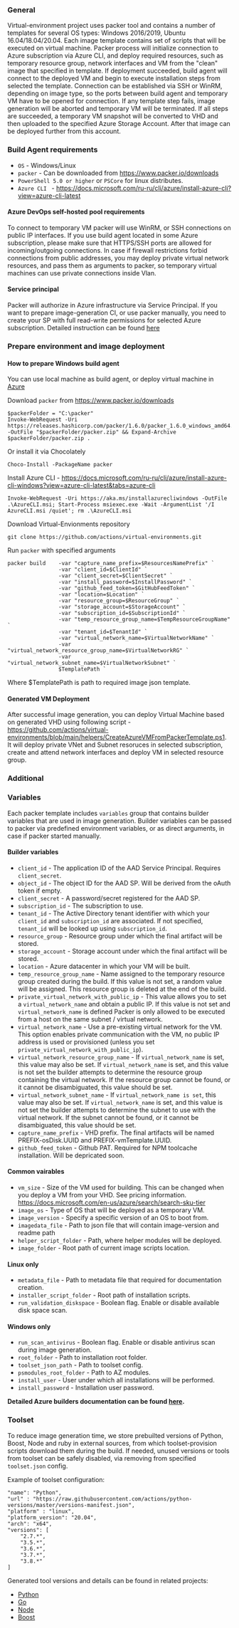 ### General
Virtual-environment project uses packer tool and contains a number of templates for several OS types: Windows 2016/2019, Ubuntu 16.04/18.04/20.04.
Each image template contains set of scripts that will be executed on virtual machine.
Packer process will initialize connection to Azure subscription via Azure CLI, and deploy required resources, such as temporary resource group, network interfaces and VM from the "clean" image that specified in template.
If deployment succeeded, build agent will connect to the deployed VM and begin to execute installation steps from selected the template.
Connection can be established via SSH or WinRM, depending on image type, so the ports between build agent and temporary VM have to be opened for connection.
If any template step fails, image generation will be aborted and temporary VM will be terminated.
If all steps are succeeded, a temporary VM snapshot will be converted to VHD and then uploaded to the specified Azure Storage Account. After that image can be deployed further from this account.

### Build Agent requirements
- `OS` - Windows/Linux
- `packer` - Can be downloaded from https://www.packer.io/downloads
- `PowerShell 5.0 or higher` or `PSCore` for linux distributes.
- `Azure CLI ` - https://docs.microsoft.com/ru-ru/cli/azure/install-azure-cli?view=azure-cli-latest

#### Azure DevOps self-hosted pool requirements
To connect to temporary VM packer will use WinRM, or SSH connections on public IP interfaces.
If you use build agent located in some Azure subscription, please make sure that HTTPS/SSH ports are allowed for incoming/outgoing connections.
In case if firewall restrictions forbid connections from public addresses, you may deploy private virtual network resources, and pass them as arguments to packer, so temporary virtual machines can use private connections inside Vlan. 

#### Service principal
Packer will authorize in Azure infrastructure via Service Principal. If you want to prepare image-generation CI, or use packer manually, you need to create your SP with full read-write permissions for selected Azure subscription.
Detailed instruction can be found [here](https://docs.microsoft.com/en-us/azure/active-directory/develop/howto-create-service-principal-portal)

### Prepare environment and image deployment
#### How to prepare Windows build agent
You can use local machine as build agent, or deploy virtual machine in [Azure](https://docs.microsoft.com/en-us/azure/virtual-machines/windows/quick-create-cli) 

Download `packer` from https://www.packer.io/downloads
```
$packerFolder = "C:\packer"
Invoke-WebRequest -Uri https://releases.hashicorp.com/packer/1.6.0/packer_1.6.0_windows_amd64.zip -OutFile "$packerFolder/packer.zip" && Expand-Archive $packerFolder/packer.zip .
```
Or install it via Chocolately
```
Choco-Install -PackageName packer
```

Install Azure CLI - https://docs.microsoft.com/ru-ru/cli/azure/install-azure-cli-windows?view=azure-cli-latest&tabs=azure-cli
```
Invoke-WebRequest -Uri https://aka.ms/installazurecliwindows -OutFile .\AzureCLI.msi; Start-Process msiexec.exe -Wait -ArgumentList '/I AzureCLI.msi /quiet'; rm .\AzureCLI.msi
```

Download Virtual-Envionments repository
```
git clone https://github.com/actions/virtual-environments.git
```

Run `packer` with specified arguments
```
packer build    -var "capture_name_prefix=$ResourcesNamePrefix" `
                -var "client_id=$ClientId" `
                -var "client_secret=$ClientSecret" `
                -var "install_password=$InstallPassword" `
                -var "github_feed_token=$GitHubFeedToken" `
                -var "location=$Location" `
                -var "resource_group=$ResourceGroup" `
                -var "storage_account=$StorageAccount" `
                -var "subscription_id=$SubscriptionId" `
                -var "temp_resource_group_name=$TempResourceGroupName" `
                -var "tenant_id=$TenantId" `
                -var "virtual_network_name=$VirtualNetworkName" `
                -var "virtual_network_resource_group_name=$VirtualNetworkRG" `
                -var "virtual_network_subnet_name=$VirtualNetworkSubnet" `
                $TemplatePath `
```
Where $TemplatePath is path to required image json template.

#### Generated VM Deployment
After successful image generation, you can deploy Virtual Machine based on generated VHD using following script - https://github.com/actions/virtual-environments/blob/main/helpers/CreateAzureVMFromPackerTemplate.ps1.
It will deploy private VNet and Subnet resoruces in selected subscription, create and attend network interfaces and deploy VM in selected resource group. 

### Additional
### Variables
Each packer template includes `variables` group that contains builder variables that are used in image generation.
Builder variables can be passed to packer via predefined environment variables, or as direct arguments, in case if packer started manually.

#### Builder variables
- `client_id` - The application ID of the AAD Service Principal. Requires `client_secret`.
- `object_id` - The object ID for the AAD SP. Will be derived from the oAuth token if empty.
- `client_secret` - A password/secret registered for the AAD SP.
- `subscription_id` - The subscription to use.
- `tenant_id` - The Active Directory tenant identifier with which your `client_id` and `subscription_id` are associated. If not specified, `tenant_id` will be looked up using `subscription_id`.
- `resource_group` - Resource group under which the final artifact will be stored.
- `storage_account` - Storage account under which the final artifact will be stored.
- `location` - Azure datacenter in which your VM will be built.
- `temp_resource_group_name` - Name assigned to the temporary resource group created during the build. If this value is not set, a random value will be assigned. This resource group is deleted at the end of the build.
- `private_virtual_network_with_public_ip` - This value allows you to set a `virtual_network_name` and obtain a public IP. If this value is not set and `virtual_network_name` is defined Packer is only allowed to be executed from a host on the same subnet / virtual network.
- `virtual_network_name` - Use a pre-existing virtual network for the VM. This option enables private communication with the VM, no public IP address is used or provisioned (unless you set `private_virtual_network_with_public_ip`).
- `virtual_network_resource_group_name` - If `virtual_network_name` is set, this value may also be set. If `virtual_network_name` is set, and this value is not set the builder attempts to determine the resource group containing the virtual network. If the resource group cannot be found, or it cannot be disambiguated, this value should be set.
- `virtual_network_subnet_name` - If `virtual_network_name is set`, this value may also be set. If `virtual_network_name` is set, and this value is not set the builder attempts to determine the subnet to use with the virtual network. If the subnet cannot be found, or it cannot be disambiguated, this value should be set.
- `capture_name_prefix` - VHD prefix. The final artifacts will be named PREFIX-osDisk.UUID and PREFIX-vmTemplate.UUID.
- `github_feed_token` - Github PAT. Required for NPM toolcache installation. Will be depricated soon.

#### Common vairables
- `vm_size` - Size of the VM used for building. This can be changed when you deploy a VM from your VHD. See pricing information. https://docs.microsoft.com/en-us/azure/search/search-sku-tier
- `image_os` - Type of OS that will be deployed as a temporary VM.
- `image_version` -  Specify a specific version of an OS to boot from.
- `imagedata_file` - Path to json file that will contain image-version and readme path
- `helper_script_folder` - Path, where helper modules will be deployed.
- `image_folder` - Root path of current image scripts location.

#### Linux only
- `metadata_file` - Path to metadata file that required for documentation creation.
- `installer_script_folder` - Root path of installation scripts.
- `run_validation_diskspace` - Boolean flag. Enable or disable available disk space scan.

#### Windows only
- `run_scan_antivirus` - Boolean flag. Enable or disable antivirus scan during image generation.
- `root_folder` - Path to installation root folder.
- `toolset_json_path` - Path to toolset config.
- `psmodules_root_folder` - Path to AZ modules.
- `install_user` - User under which all installations will be performed.
- `install_password` - Installation user password.

**Detailed Azure builders documentation can be found [here](https://www.packer.io/docs/builders/azure).**

### Toolset
To reduce image generation time, we store prebuilted versions of Python, Boost, Node and ruby in external sources, from which toolset-provision scripts download them during the build. If needed, unused versions or tools from toolset can be safely disabled, via removing from specified `toolset.json` config.

Example of toolset configuration:
```
"name": "Python",
"url" : "https://raw.githubusercontent.com/actions/python-versions/master/versions-manifest.json",
"platform" : "linux",
"platform_version": "20.04",
"arch": "x64",
"versions": [
    "2.7.*",
    "3.5.*",
    "3.6.*",
    "3.7.*",
    "3.8.*"
]
```
Generated tool versions and details can be found in related projects:
- [Python](https://github.com/actions/python-versions/)
- [Go](https://github.com/actions/go-versions)
- [Node](https://github.com/actions/node-versions)
- [Boost](https://github.com/actions/boost-versions)